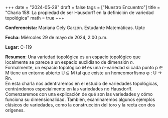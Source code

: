 +++
date  = "2024-05-29"
draft = false
tags  = ["Nuestro Encuentro"]
title = "Charla 158: La propiedad de ser Hausdorff en la definición de variedad topológica"
math  = true
+++

**Conferencista:** Mariana Cely Garzón. Estudante Matemáticas. Uptc

**Fecha:** Miércoles 29 de mayo de 2024, 2:00 p.m.

**Lugar:** C-119

**Resumen**: Una variedad topológica es un espacio topológico que localmente se parece a un espacio euclidiano de dimensión $n$. Formalmente, un espacio topológico $M$ es una $n$-variedad si cada punto p ∈ M tiene un entorno abierto U ⊆ M tal que existe un homeomorfismo φ : U → Rn. <br> En esta charla nos adentraremos en el estudio de variedades topológicas, centrándonos especialmente en las variedades no Hausdorff. Comenzaremos con una explicación de qué son las variedades y cómo funciona su dimensionalidad. También, examinaremos algunos ejemplos clásicos de variedades, como la construcción del toro y la recta con dos orígenes.
